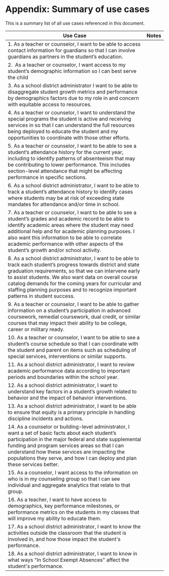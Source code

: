 # Appendix: Summary of use cases

This is a summary list of all use cases referenced in this document.

| Use Case                                                                                                                                                                                                                                                                                                                                                                         | Notes |
| -------------------------------------------------------------------------------------------------------------------------------------------------------------------------------------------------------------------------------------------------------------------------------------------------------------------------------------------------------------------------------- | ----- |
| 1. As a teacher or counselor, I want to be able to access contact information for guardians so that I can involve guardians as partners in the student’s education.                                                                                                                                                                                                              |       |
| 2.  As a teacher or counselor, I want access to my student’s demographic information so I can best serve the child                                                                                                                                                                                                                                                               |       |
| 3. As a school district administrator I want to be able to disaggregate student growth metrics and performance by demographics factors due to my role in and concern with equitable access to resources.                                                                                                                                                                        |       |
| 4. As a teacher or counselor, I want to understand the special programs the student is active and receiving services in so that I can understand the full resources being deployed to educate the student and my opportunities to coordinate with those other efforts.                                                                                                          |       |
| 5. As a teacher or counselor, I want to be able to see a student’s attendance history for the current year, including to identify patterns of absenteeism that may be contributing to lower performance. This includes section-level attendance that might be affecting performance in specific sections.                                                                       |       |
| 6. As a school district administrator, I want to be able to track a student’s attendance history to identify cases where students may be at risk of exceeding state mandates for attendance and/or time in school.                                                                                                                                                              |       |
| 7. As a teacher or counselor, I want to be able to see a student’s grades and academic record to be able to identify academic areas where the student may need additional help and for academic planning purposes. I also want this information to be able to correlate academic performance with other aspects of the student’s growth and/or school activity.                 |       |
| 8. As a school district administrator, I want to be able to track each student’s progress towards district and state graduation requirements, so that we can intervene early to assist students. We also want data on overall course catalog demands for the coming years for curricular and staffing planning purposes and to recognize important patterns in student success. |       |
| 9. As a teacher or counselor, I want to be able to gather information on a student’s participation in advanced coursework, remedial coursework, dual credit, or similar courses that may impact their ability to be college, career or military ready.                                                                                                                          |       |
| 10. As a teacher or counselor, I want to be able to see a student’s course schedule so that I can coordinate with the student and parent on items such as scheduling of special services, interventions or similar supports.                                                                                                                                                    |       |
| 11. As a school district administrator, I want to review academic performance data according to important periods and boundaries within the school year.                                                                                                                                                                                                                        |       |
| 12. As a school district administrator, I want to understand key factors in a student’s growth related to behavior and the impact of behavior interventions.                                                                                                                                                                                                                    |       |
| 13. As a school district administrator, I want to be able to ensure that equity is a primary principle in handling discipline incidents and actions.                                                                                                                                                                                                                            |       |
| 14. As a counselor or building-level administrator, I want a set of basic facts about each student’s participation in the major federal and state supplemental funding and program services areas so that I can understand how these services are impacting the populations they serve, and how I can deploy and plan these services better.                                    |       |
| 15. As a counselor, I want access to the information on who is in my counseling group so that I can see individual and aggregate analytics that relate to that group.                                                                                                                                                                                                           |       |
| 16. As a teacher, I want to have access to demographics, key performance milestones, or performance metrics on the students in my classes that will improve my ability to educate them.                                                                                                                                                                                         |       |
| 17. As a school district administrator, I want to know the activities outside the classroom that the student is involved in, and how those impact the student's performance.                                                                                                                                                                                                    |       |
| 18. As a school district administrator, I want to know in what ways "In School Exempt Absences" affect the student's performance.                                                                                                                                                                                                                                                |       |
